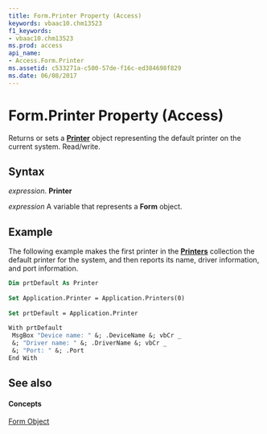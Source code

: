 ```yaml
---
title: Form.Printer Property (Access)
keywords: vbaac10.chm13523
f1_keywords:
- vbaac10.chm13523
ms.prod: access
api_name:
- Access.Form.Printer
ms.assetid: c533271a-c500-57de-f16c-ed384698f829
ms.date: 06/08/2017
---
```



# Form.Printer Property (Access)

Returns or sets a  **[Printer](printer-object-access.md)** object representing the default printer on the current system. Read/write.


## Syntax

 _expression_. **Printer**

 _expression_ A variable that represents a **Form** object.


## Example

The following example makes the first printer in the  **[Printers](printers-object-access.md)** collection the default printer for the system, and then reports its name, driver information, and port information.


```vb
Dim prtDefault As Printer 
 
Set Application.Printer = Application.Printers(0) 
 
Set prtDefault = Application.Printer 
 
With prtDefault 
 MsgBox "Device name: " &; .DeviceName &; vbCr _ 
 &; "Driver name: " &; .DriverName &; vbCr _ 
 &; "Port: " &; .Port 
End With 

```


## See also


#### Concepts


[Form Object](form-object-access.md)


